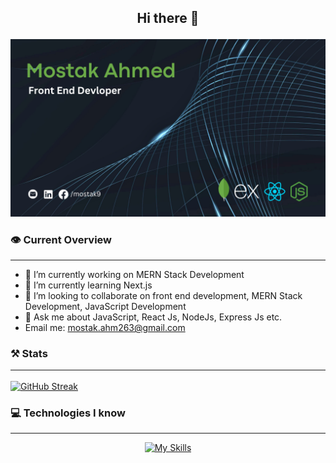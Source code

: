 
## <p align='center'> Hi there 👋</p>


![Cover photo](https://github.com/mostak9/mostak9/blob/main/cover.png?raw=true)

### 👁️ Current Overview
<hr>

- 🔭 I’m currently working on MERN Stack Development
- 🌱 I’m currently learning Next.js
- 👯 I’m looking to collaborate on front end development, MERN Stack Development, JavaScript Development
- 💬 Ask me about JavaScript, React Js, NodeJs, Express Js etc. 
- Email me: mostak.ahm263@gmail.com

### ⚒️ Stats <hr>
[![GitHub Streak](https://github-readme-streak-stats.herokuapp.com?user=mostak9&theme=dark&hide_border=true&border_radius=6)](https://git.io/streak-stats)

### 💻 Technologies I know
<hr>

<div align='center'>

[![My Skills](https://skillicons.dev/icons?i=js,html,css,react,nodejs,express,mongo,tailwind,mui,c,cpp,firebase,git,github)](https://skillicons.dev)

</div>